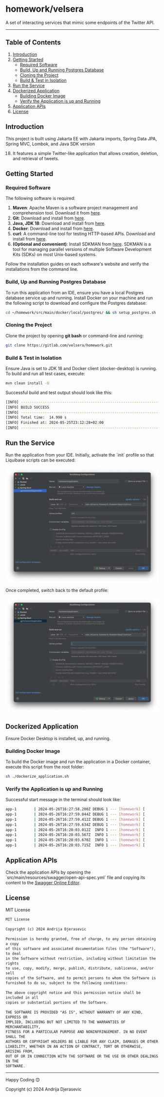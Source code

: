 # homework/velsera

A set of interacting services that mimic some endpoints of the Twitter API.

---

## Table of Contents

1. [Introduction](#introduction)
2. [Getting Started](#getting-started)
    - [Required Software](#required-software)
    - [Build, Up and Running Postgres Database](#build-up-and-running-postgres-database)
    - [Cloning the Project](#cloning-the-project)
    - [Build & Test in Isolation](#build-test-in-isolation)
3. [Run the Service](#run-the-service)
4. [Dockerized Application](#dockerized-application)
    - [Building Docker Image](#building-docker-image)
    - [Verify the Application is up and Running](#verify-the-application-is-up-and-running)
5. [Application APIs](#application-apis)
6. [License](#license)

## Introduction

This project is built using Jakarta EE with Jakarta imports, Spring Data JPA, Spring MVC, Lombok, and Java SDK version

18. It features a simple Twitter-like application that allows creation, deletion, and retrieval of tweets.

## Getting Started

### Required Software

The following software is required:

1. **Maven**: Apache Maven is a software project management and comprehension tool. Download it
   from [here](https://maven.apache.org/download.cgi).
2. **Git**: Download and install from [here](https://git-scm.com/downloads).
3. **Java, JDK 18**: Download and install from [here](https://www.oracle.com/java/technologies/downloads/).
4. **Docker**: Download and install from [here](https://www.docker.com/).
5. **curl**: A command-line tool for testing HTTP-based APIs. Download and install
   from [here](https://curl.haxx.se/download.html).
6. **(Optional and convenient)**: Install SDKMAN from [here](https://sdkman.io/). SDKMAN is a tool for managing parallel
   versions of multiple Software Development Kits (SDKs) on most Unix-based systems.

Follow the installation guides on each software's website and verify the installations from the command line.

### Build, Up and Running Postgres Database

To run this application from an IDE, ensure you have a local Postgres database service up and running. Install Docker on
your machine and run the following script to download and configure the Postgres database:

```bash
cd ~/homework/src/main/docker/local/postgres/ && sh setup_postgres.sh
```

### Cloning the Project

Clone the project by opening **git bash** or command-line and running:

```bash
git clone https://gitlab.com/velsera/homework.git
```

### Build & Test in Isolation

Ensure Java is set to JDK 18 and Docker client (docker-desktop) is running. To build and run all test cases, execute:

```bash
mvn clean install -U
```

Successful build and test output should look like this:

```bash
[INFO] ------------------------------------------------------------------------
[INFO] BUILD SUCCESS
[INFO] ------------------------------------------------------------------------
[INFO] Total time:  14.990 s
[INFO] Finished at: 2024-05-25T23:12:28+02:00
[INFO] ------------------------------------------------------------------------
```

## Run the Service

Run the application from your IDE. Initially, activate the \`init\` profile so that Liquibase scripts can be executed:

![Initial Profile](support/init_profile.png)

Once completed, switch back to the default profile:

![Default Profile](support/default_profile.png)

## Dockerized Application

Ensure Docker Desktop is installed, up, and running.

### Building Docker Image

To build the Docker image and run the application in a Docker container, execute this script from the root folder:

```bash
sh ./dockerize_application.sh
```

### Verify the Application is up and Running

Successful start message in the terminal should look like:

```bash
app-1        | 2024-05-26T16:27:58.200Z DEBUG 1 --- [homework] [           main] s.w.s.m.m.a.RequestMappingHandlerMapping : 5 mappings in 'requestMappingHandlerMapping'
app-1        | 2024-05-26T16:27:59.044Z DEBUG 1 --- [homework] [           main] o.s.w.s.handler.SimpleUrlHandlerMapping  : Patterns [/webjars/**, /**] in 'resourceHandlerMapping'
app-1        | 2024-05-26T16:27:59.412Z DEBUG 1 --- [homework] [           main] s.w.s.m.m.a.RequestMappingHandlerAdapter : ControllerAdvice beans: 0 @ModelAttribute, 0 @InitBinder, 1 RequestBodyAdvice, 1 ResponseBodyAdvice
app-1        | 2024-05-26T16:27:59.634Z DEBUG 1 --- [homework] [           main] .m.m.a.ExceptionHandlerExceptionResolver : ControllerAdvice beans: 1 @ExceptionHandler, 1 ResponseBodyAdvice
app-1        | 2024-05-26T16:28:03.012Z  INFO 1 --- [homework] [           main] o.s.b.a.e.web.EndpointLinksResolver      : Exposing 14 endpoint(s) beneath base path '/actuator'
app-1        | 2024-05-26T16:28:03.567Z  INFO 1 --- [homework] [           main] o.s.b.w.embedded.tomcat.TomcatWebServer  : Tomcat started on port 8080 (http) with context path '/v1'
app-1        | 2024-05-26T16:28:03.670Z  INFO 1 --- [homework] [           main] c.velsera.homework.HomeworkApplication   : Started HomeworkApplication in 37.863 seconds (process running for 45.212)
app-1        | 2024-05-26T16:28:03.715Z  INFO 1 --- [homework] [           main] c.velsera.homework.HomeworkApplication   : Application is Up & Running!
```

## Application APIs

Check the application APIs by opening the \`src/main/resources/swagger/open-api-spec.yml\` file and copying its content
to the [Swagger Online Editor](https://editor-next.swagger.io/).

## License

MIT License

```
MIT License

Copyright (c) 2024 Andrija Djerasevic

Permission is hereby granted, free of charge, to any person obtaining a copy
of this software and associated documentation files (the "Software"), to deal
in the Software without restriction, including without limitation the rights
to use, copy, modify, merge, publish, distribute, sublicense, and/or sell
copies of the Software, and to permit persons to whom the Software is
furnished to do so, subject to the following conditions:

The above copyright notice and this permission notice shall be included in all
copies or substantial portions of the Software.

THE SOFTWARE IS PROVIDED "AS IS", WITHOUT WARRANTY OF ANY KIND, EXPRESS OR
IMPLIED, INCLUDING BUT NOT LIMITED TO THE WARRANTIES OF MERCHANTABILITY,
FITNESS FOR A PARTICULAR PURPOSE AND NONINFRINGEMENT. IN NO EVENT SHALL THE
AUTHORS OR COPYRIGHT HOLDERS BE LIABLE FOR ANY CLAIM, DAMAGES OR OTHER
LIABILITY, WHETHER IN AN ACTION OF CONTRACT, TORT OR OTHERWISE, ARISING FROM,
OUT OF OR IN CONNECTION WITH THE SOFTWARE OR THE USE OR OTHER DEALINGS IN THE
SOFTWARE.
```

---

Happy Coding 😊

Copyright (c) 2024 Andrija Djerasevic